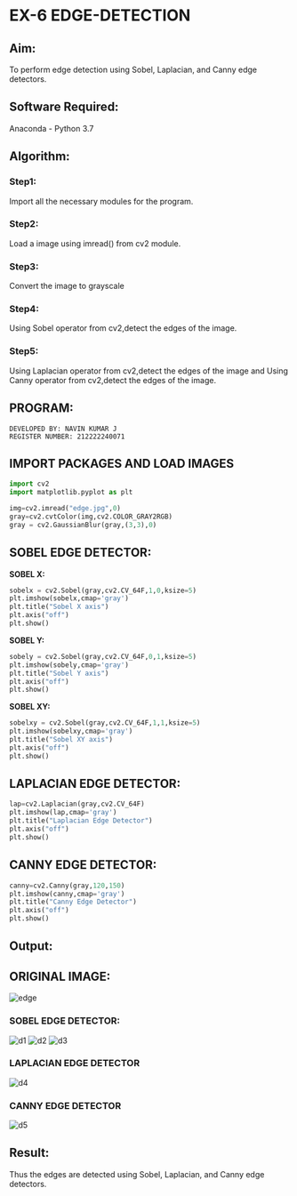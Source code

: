 # EX-6 EDGE-DETECTION
## Aim:
To perform edge detection using Sobel, Laplacian, and Canny edge detectors.

## Software Required:
Anaconda - Python 3.7

## Algorithm:
### Step1:
Import all the necessary modules for the program.
### Step2:
Load a image using imread() from cv2 module.
### Step3:
Convert the image to grayscale
### Step4:
Using Sobel operator from cv2,detect the edges of the image.
### Step5:
Using Laplacian operator from cv2,detect the edges of the image and Using Canny operator from cv2,detect the edges of the image.
## PROGRAM:
```
DEVELOPED BY: NAVIN KUMAR J
REGISTER NUMBER: 212222240071
```
## IMPORT PACKAGES AND LOAD IMAGES
  ```python
import cv2
import matplotlib.pyplot as plt

img=cv2.imread("edge.jpg",0)
gray=cv2.cvtColor(img,cv2.COLOR_GRAY2RGB)
gray = cv2.GaussianBlur(gray,(3,3),0)
```
## SOBEL EDGE DETECTOR:
**SOBEL X:**
  ```python
  sobelx = cv2.Sobel(gray,cv2.CV_64F,1,0,ksize=5)
plt.imshow(sobelx,cmap='gray')
plt.title("Sobel X axis")
plt.axis("off")
plt.show()
```
**SOBEL Y:**
```python
sobely = cv2.Sobel(gray,cv2.CV_64F,0,1,ksize=5)
plt.imshow(sobely,cmap='gray')
plt.title("Sobel Y axis")
plt.axis("off")
plt.show()
```
**SOBEL XY:**
  ```python
  sobelxy = cv2.Sobel(gray,cv2.CV_64F,1,1,ksize=5)
plt.imshow(sobelxy,cmap='gray')
plt.title("Sobel XY axis")
plt.axis("off")
plt.show()
```
## LAPLACIAN EDGE DETECTOR:
```python
lap=cv2.Laplacian(gray,cv2.CV_64F)
plt.imshow(lap,cmap='gray')
plt.title("Laplacian Edge Detector")
plt.axis("off")
plt.show()
```
## CANNY EDGE DETECTOR:
```python
canny=cv2.Canny(gray,120,150)
plt.imshow(canny,cmap='gray')
plt.title("Canny Edge Detector")
plt.axis("off")
plt.show()
```
## Output:
## ORIGINAL IMAGE:
![edge](https://github.com/deepikasrinivasans/EDGE-DETECTION/assets/119393935/918b52c9-7b38-49ec-83a8-ce40b9a0495d)
### SOBEL EDGE DETECTOR:
![d1](https://github.com/deepikasrinivasans/EDGE-DETECTION/assets/119393935/9b9cddf5-2c94-44fe-927a-5d3e3eeee552)
![d2](https://github.com/deepikasrinivasans/EDGE-DETECTION/assets/119393935/e5b0318a-c102-4f90-a76d-4f61b9321035)
![d3](https://github.com/deepikasrinivasans/EDGE-DETECTION/assets/119393935/bc5ede85-aabf-4b7f-8b2f-191d78911b9e)
### LAPLACIAN EDGE DETECTOR
![d4](https://github.com/deepikasrinivasans/EDGE-DETECTION/assets/119393935/1e91aada-fe49-4789-8d4e-1f02e2fc0965)
### CANNY EDGE DETECTOR
![d5](https://github.com/deepikasrinivasans/EDGE-DETECTION/assets/119393935/c0df0b60-34b9-45bb-aec3-0a6e9380499b)
## Result:
Thus the edges are detected using Sobel, Laplacian, and Canny edge detectors.
